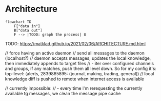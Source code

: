 # Architecture
```mermaid
flowchart TD
    F["data in"]
    B["data out"]
    F --> |TODO: graph the process| B
```

TODO: https://matklad.github.io/2021/02/06/ARCHITECTURE.md.html

// force having an active daemon
// send all messages to the daemon (localhost?)
// daemon accepts messages, updates the local knowledge, then immediately appends to target files
	// - iter over configured channels and groups, if any matches, push them all level down. So for my config it's: top-level: (alerts, 2839885895: (journal, making, trading, general))
// local knowledge diff is pushed to remote when internet access is available

//  currently impossible:
// - every time I'm rerequesting the currently available tg messages, we clean the message pipe cache
